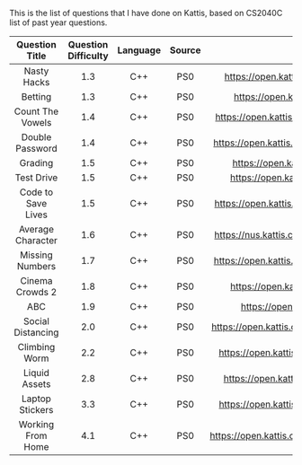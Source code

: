 This is the list of questions that I have done on Kattis, based on CS2040C list of past year questions.

|   Question Title   | Question Difficulty | Language | Source |                       Source                       |
| :----------------: | :-----------------: | :------: | :----: | :------------------------------------------------: |
|    Nasty Hacks     |         1.3         |   C++    |  PS0   |    https://open.kattis.com/problems/nastyhacks     |
|      Betting       |         1.3         |   C++    |  PS0   |      https://open.kattis.com/problems/betting      |
|  Count The Vowels  |         1.4         |   C++    |  PS0   |  https://open.kattis.com/problems/countthevowels   |
|  Double Password   |         1.4         |   C++    |  PS0   |  https://open.kattis.com/problems/doublepassword   |
|      Grading       |         1.5         |   C++    |  PS0   |      https://open.kattis.com/problems/grading      |
|     Test Drive     |         1.5         |   C++    |  PS0   |     https://open.kattis.com/problems/testdrive     |
| Code to Save Lives |         1.5         |   C++    |  PS0   |  https://open.kattis.com/problems/codetosavelives  |
| Average Character  |         1.6         |   C++    |  PS0   |  https://nus.kattis.com/problems/averagecharacter  |
|  Missing Numbers   |         1.7         |   C++    |  PS0   |  https://open.kattis.com/problems/missingnumbers   |
|  Cinema Crowds 2   |         1.8         |   C++    |  PS0   |      https://open.kattis.com/problems/cinema2      |
|        ABC         |         1.9         |   C++    |  PS0   |        https://open.kattis.com/problems/abc        |
| Social Distancing  |         2.0         |   C++    |  PS0   | https://open.kattis.com/problems/socialdistancing2 |
|   Climbing Worm    |         2.2         |   C++    |  PS0   |   https://open.kattis.com/problems/climbingworm    |
|   Liquid Assets    |         2.8         |   C++    |  PS0   |   https://open.kattis.com/problems/liquidassets    |
|  Laptop Stickers   |         3.3         |   C++    |  PS0   |  https://open.kattis.com/problems/laptopstickers   |
| Working From Home  |         4.1         |   C++    |  PS0   |  https://open.kattis.com/problems/workingfromhome  |
